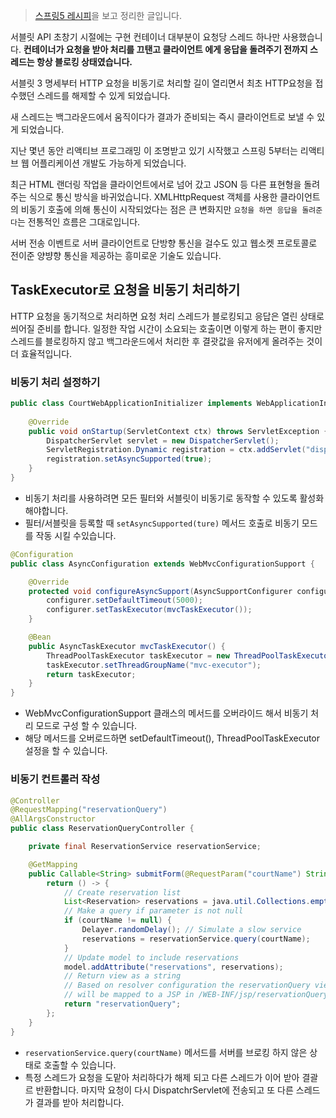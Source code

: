 > [스프링5 레시피](http://www.hanbit.co.kr/store/books/look.php?p_code=B3859466837)을 보고 정리한 글입니다.

서블릿 API 초창기 시절에는 구현 컨테이너 대부분이 요청당 스레드 하나만 사용했습니다. **컨테이너가 요청을 받아 처리를 끄탠고 클라이언트 에게 응답을 돌려주기 전까지 스레드는 항상 블로킹 상태였습니다.**

서블릿 3 명세부터 HTTP 요청을 비동기로 처리할 길이 열리면서 최초 HTTP요청을 접수했던 스레드를 해제할 수 있게 되었습니다.

새 스레드는 백그라운드에서 움직이다가 결과가 준비되는 즉시 클라이언트로 보낼 수 있게 되었습니다.

지난 몇년 동안 리액티브 프로그래밍 이 조명받고 있기 시작했고 스프링 5부터는 리액티브 웹 어플리케이션 개발도 가능하게 되었습니다.

최근 HTML 랜더링 작업을 클라이언트에서로 넘어 갔고 JSON 등 다른 표현형을 돌려주는 식으로 통신 방식을 바귀었습니다. XMLHttpRequest 객체를 사용한 클라이언트의 비동기 호출에 의해 통신이 시작되었다는 점은 큰 변화지만 `요청을 하면 응답을 돌려준다`는 전통적인 흐름은 그대로입니다. 

서버 전송 이벤트로 서버 클라이언트로 단방향 통신을 걸수도 있고 웹소켓 프로토콜로 전이준 양뱡향 통신을 제공하는 흥미로운 기술도 있습니다.


## TaskExecutor로 요청을 비동기 처리하기
HTTP 요청을 동기적으로 처리하면 요청 처리 스레드가 블로킹되고 응답은 열린 상태로 씌어질 준비를 합니다. 일정한 작업 시간이 소요되는 호출이면 이렇게 하는 편이 좋지만 스레드를 블로킹하지 않고 백그라운드에서 처리한 후 결괏값을 유저에게 올려주는 것이 더 효율적입니다.


### 비동기 처리 설정하기
```java
public class CourtWebApplicationInitializer implements WebApplicationInitializer {
    
    @Override
    public void onStartup(ServletContext ctx) throws ServletException {
        DispatcherServlet servlet = new DispatcherServlet();
        ServletRegistration.Dynamic registration = ctx.addServlet("dispatcher", servlet);
        registration.setAsyncSupported(true);
    }
}
```
* 비동기 처리를 사용하려면 모든 필터와 서블릿이 비동기로 동작할 수 있도록 활성화해야합니다.
* 필터/서블릿을 등록할 때 `setAsyncSupported(ture)` 메서드 호출로 비동기 모드를 작동 시킬 수있습니다.
  
```java
@Configuration
public class AsyncConfiguration extends WebMvcConfigurationSupport {

    @Override
    protected void configureAsyncSupport(AsyncSupportConfigurer configurer) {
        configurer.setDefaultTimeout(5000);
        configurer.setTaskExecutor(mvcTaskExecutor());
    }

    @Bean
    public AsyncTaskExecutor mvcTaskExecutor() {
        ThreadPoolTaskExecutor taskExecutor = new ThreadPoolTaskExecutor();
        taskExecutor.setThreadGroupName("mvc-executor");
        return taskExecutor;
    }
}
```
* WebMvcConfigurationSupport 클래스의 메서드를 오버라이드 해서 비동기 처리 모드로 구성 할 수 있습니다.
* 해당 메서드를 오버로드하면 setDefaultTimeout(), ThreadPoolTaskExecutor 설정을 할 수 있습니다.

### 비동기 컨트롤러 작성

```java
@Controller
@RequestMapping("reservationQuery")
@AllArgsConstructor
public class ReservationQueryController {

    private final ReservationService reservationService;

    @GetMapping
    public Callable<String> submitForm(@RequestParam("courtName") String courtName, Model model) {
        return () -> {
            // Create reservation list
            List<Reservation> reservations = java.util.Collections.emptyList();
            // Make a query if parameter is not null
            if (courtName != null) {
                Delayer.randomDelay(); // Simulate a slow service
                reservations = reservationService.query(courtName);
            }
            // Update model to include reservations
            model.addAttribute("reservations", reservations);
            // Return view as a string
            // Based on resolver configuration the reservationQuery view
            // will be mapped to a JSP in /WEB-INF/jsp/reservationQuery.jsp
            return "reservationQuery";
        };
    }
}
```
* `reservationService.query(courtName)` 메서드를 서버를 브로킹 하지 않은 상태로 호출할 수 있습니다.
* 특정 스레드가 요청을 도맡아 처리하다가 해제 되고 다른 스레드가 이어 받아 결괄르 반환합니다. 마지막 요청이 다시 DispatchrServlet에 전송되고 또 다른 스레드가 결과를 받아 처리합니다.
